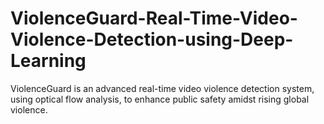 # ViolenceGuard-Real-Time-Video-Violence-Detection-using-Deep-Learning
 ViolenceGuard is an advanced real-time video violence detection system, using optical flow analysis, to enhance public safety amidst rising global violence.
